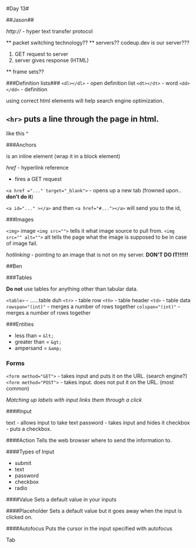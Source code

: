#Day 13#

##Jason##

*http://* - hyper text transfer protocol

** packet switching technology??
** servers?? codeup.dev is our server???

1. GET request to server
1. server gives response (HTML)

** frame sets??

###Definition lists###
`<dl></dl>` - open definition list
`<dt></dt>` - word
`<dd></dd>` - definition

using correct html elements will help search engine optimization.

`<hr>` puts a line through the page in html.
---
like this ^

###Anchors

is an inline element (wrap it in a block element)

*href* - hyperlink reference
* fires a GET request

`<a href ="..." target="_blank">` - opens up a new tab (frowned upon.. **don't do it**)

`<a id="..." ></a>` and then `<a href="#..."></a>` will send you to the id,

###Images

`<img>` image
`<img src="">` tells it what image source to pull from.
`<img src="" alt="">` alt tells the page what the image is supposed to be in case of image fail.

*hotlinking* - pointing to an image that is not on my server. **DON'T DO IT!!!!!!**

##Ben

###Tables

**Do not** use tables for anything other than tabular data.

`<table>` - ......table duh
`<tr>` - table row
`<th>` - table header
`<td>` - table data
`rowspan="(int)"` - merges a number of rows together
`colspan="(int)"` - merges a number of rows together


###Entities

* less than = `&lt;`
* greater than = `&gt;`
* ampersand = `&amp;`

### Forms
`<form method="GET">` - takes input and puts it on the URL. (search engine?)
`<form method="POST">` - takes input. does not put it on the URL. (most common)

*Matching up labels with input links them through a click*

####Input

text - allows input to take text
password - takes input and hides it
checkbox - puts a checkbox.

####Action
Tells the web browser where to send the information to.

####Types of Input

* submit
* text
* password
* checkbox
* radio

####Value
Sets a default value in your inputs

####Placeholder
Sets a default value but it goes away when the input is clicked on.

####Autofocus
Puts the cursor in the input specified with autofocus

Tab





